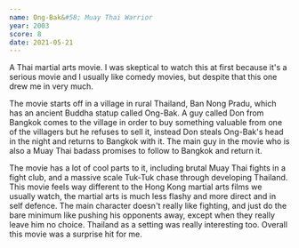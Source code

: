 ```yaml
---
name: Ong-Bak&#58; Muay Thai Warrior
year: 2003
score: 8
date: 2021-05-21
---
```

A Thai martial arts movie. I was skeptical to watch this at first because it's a serious movie and I usually like comedy movies, but despite that this one drew me in very much.

The movie starts off in a village in rural Thailand, Ban Nong Pradu, which has an ancient Buddha statup called Ong-Bak. A guy called Don from Bangkok comes to the village in order to buy something valuable from one of the villagers but he refuses to sell it, instead Don steals Ong-Bak's head in the night and returns to Bangkok with it. The main guy in the movie who is also a Muay Thai badass promises to follow to Bangkok and return it.

The movie has a lot of cool parts to it, including brutal Muay Thai fights in a fight club, and a massive scale Tuk-Tuk chase through developing Thailand. This movie feels way different to the Hong Kong martial arts films we usually watch, the martial arts is much less flashy and more direct and in self defence. The main character doesn't really like fighting, and just do the bare minimum like pushing his opponents away, except when they really leave him no choice. Thailand as a setting was really interesting too. Overall this movie was a surprise hit for me.
